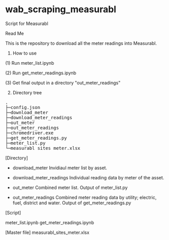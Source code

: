 # wab_scraping_measurabl
Script for Measurabl

Read Me

This is the repository to download all the meter readings into Measurabl.

1. How to use

(1) Run meter_list.ipynb

(2) Run get_meter_readings.ipynb

(3) Get final output in a directory "out_meter_readings"


2. Directory tree
<pre>
.
├─config.json
├─download_meter
├─download_meter_readings
├─out_meter
├─out_meter_readings
├─chromedriver.exe
├─get_meter_readings.py
├─meter_list.py
└─measurabl_sites_meter.xlsx
</pre>

[Directory]

* download_meter
Invidiaul meter list by asset.

* download_meter_readings
Individual reading data by meter of the asset.

* out_meter
Combined meter list. Output of meter_list.py

* out_meter_readings
Combined meter reading data by utility; electric, fuel, district and water.
Output of get_meter_readings.py

[Script]

meter_list.ipynb
get_meter_readings.ipynb


[Master file]
measurabl_sites_meter.xlsx


